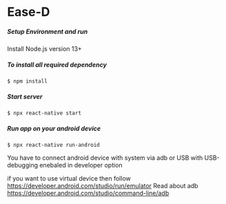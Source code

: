 # Ease-D

##### Setup Environment and run
Install Node.js version 13+
##### To install all required dependency
```
$ npm install 
```
##### Start server
``` 
$ npx react-native start
```
##### Run app on your android device
```
$ npx react-native run-android
```
You have to connect android device with system via adb or USB with USB-debugging enebaled in developer option

if you want to use virtual device then follow https://developer.android.com/studio/run/emulator 
Read about adb https://developer.android.com/studio/command-line/adb


